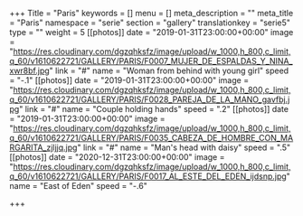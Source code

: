 +++
Title = "Paris"
keywords = []
menu = []
meta_description = ""
meta_title = "Paris"
namespace = "serie"
section = "gallery"
translationkey = "serie5"
type = ""
weight = 5
[[photos]]
date = "2019-01-31T23:00:00+00:00"
image = "https://res.cloudinary.com/dgzqhksfz/image/upload/w_1000,h_800,c_limit,q_60/v1610622721/GALLERY/PARIS/F0007_MUJER_DE_ESPALDAS_Y_NINA_xwr8bf.jpg"
link = "#"
name = "Woman from behind with young girl"
speed = "-.1"
[[photos]]
date = "2019-01-31T23:00:00+00:00"
image = "https://res.cloudinary.com/dgzqhksfz/image/upload/w_1000,h_800,c_limit,q_60/v1610622721/GALLERY/PARIS/F0028_PAREJA_DE_LA_MANO_gavfbj.jpg"
link = "#"
name = "Couple holding hands"
speed = ".2"
[[photos]]
date = "2019-01-31T23:00:00+00:00"
image = "https://res.cloudinary.com/dgzqhksfz/image/upload/w_1000,h_800,c_limit,q_60/v1610622721/GALLERY/PARIS/F0035_CABEZA_DE_HOMBRE_CON_MARGARITA_zjljjq.jpg"
link = "#"
name = "Man's head with daisy"
speed = ".5"
[[photos]]
date = "2020-12-31T23:00:00+00:00"
image = "https://res.cloudinary.com/dgzqhksfz/image/upload/w_1000,h_800,c_limit,q_60/v1610622721/GALLERY/PARIS/F0017_AL_ESTE_DEL_EDEN_ijdsnp.jpg"
name = "East of Eden"
speed = "-.6"

+++
